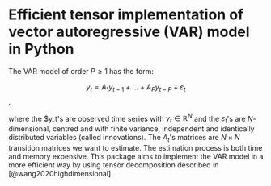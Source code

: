 # Efficient tensor implementation of vector autoregressive (VAR) model in Python
The VAR model of order $P\geq 1$ has the form:

$$y_t = A_1 y_{t-1} + \ldots + A_P y_{t-P} + \varepsilon_t$$,

where the $y_t's are observed time series with $y_t\in\mathbb{R}^N$ and the $\varepsilon_t$'s are $N$-dimensional, centred and with finite variance, independent and identically distributed variables (called innovations). 
The $A_t$'s matrices are $N\times N$ transition matrices we want to estimate. The estimation process is both time and memory expensive. 
This package aims to implement the VAR model in a more efficient way by using tensor decomposition described in [@wang2020highdimensional].

